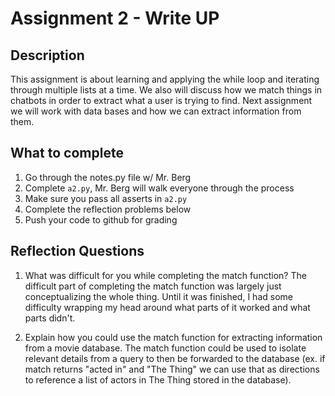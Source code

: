 # Assignment 2 - Write UP

## Description
This assignment is about learning and applying the while loop and iterating through multiple lists at a time.  We also will discuss how we match things in chatbots in order to extract what a user is trying to find.  Next assignment we will work with data bases and how we can extract information from them.

## What to complete
1. Go through the notes.py file w/ Mr. Berg
2. Complete `a2.py`, Mr. Berg will walk everyone through the process
3. Make sure you pass all asserts in `a2.py`
4. Complete the reflection problems below
5. Push your code to github for grading

## Reflection Questions
1. What was difficult for you while completing the match function?
The difficult part of completing the match function was largely just conceptualizing the whole thing. Until it was finished,
I had some difficulty wrapping my head around what parts of it worked and what parts didn't.


2. Explain how you could use the match function for extracting information from a movie database.
The match function could be used to isolate relevant details from a query to then be forwarded to the database (ex. if match returns
"acted in" and "The Thing" we can use that as directions to reference a list of actors in The Thing stored in the database).

